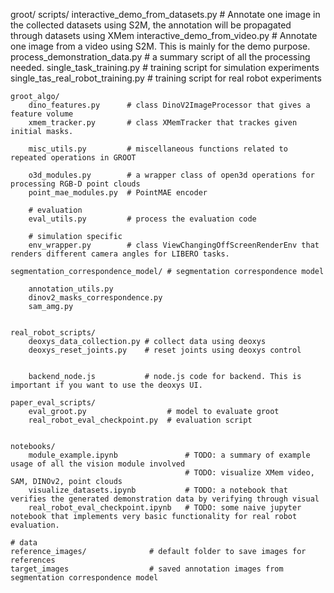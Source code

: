

groot/
    scripts/
        interactive_demo_from_datasets.py   # Annotate one image in the collected datasets using S2M, the annotation will be propagated through datasets using XMem
        interactive_demo_from_video.py      # Annotate one image from a video using S2M. This is mainly for the demo purpose.
        process_demonstration_data.py # a summary script of all the processing needed.
        single_task_training.py       # training script for simulation experiments
        single_tas_real_robot_training.py  # training script for real robot experiments


    groot_algo/
        dino_features.py      # class DinoV2ImageProcessor that gives a feature volume
        xmem_tracker.py       # class XMemTracker that trackes given initial masks.

        misc_utils.py         # miscellaneous functions related to repeated operations in GROOT

        o3d_modules.py        # a wrapper class of open3d operations for processing RGB-D point clouds
        point_mae_modules.py  # PointMAE encoder

        # evaluation
        eval_utils.py         # process the evaluation code

        # simulation specific
        env_wrapper.py        # class ViewChangingOffScreenRenderEnv that renders different camera angles for LIBERO tasks.

    segmentation_correspondence_model/ # segmentation correspondence model

        annotation_utils.py
        dinov2_masks_correspondence.py
        sam_amg.py


    real_robot_scripts/
        deoxys_data_collection.py # collect data using deoxys
        deoxys_reset_joints.py    # reset joints using deoxys control


        backend_node.js           # node.js code for backend. This is important if you want to use the deoxys UI. 

    paper_eval_scripts/
        eval_groot.py                  # model to evaluate groot
        real_robot_eval_checkpoint.py  # evaluation script 


    notebooks/
        module_example.ipynb               # TODO: a summary of example usage of all the vision module involved
                                           # TODO: visualize XMem video, SAM, DINOv2, point clouds
        visualize_datasets.ipynb           # TODO: a notebook that verifies the generated demonstration data by verifying through visual
        real_robot_eval_checkpoint.ipynb   # TODO: some naive jupyter notebook that implements very basic functionality for real robot evaluation.

    # data
    reference_images/              # default folder to save images for references
    target_images                  # saved annotation images from segmentation correspondence model